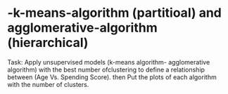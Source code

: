 # -k-means-algorithm (partitioal) and agglomerative-algorithm (hierarchical)
Task: Apply unsupervised models (k-means algorithm- agglomerative algorithm) with the best number ofclustering to define a relationship between (Age Vs. Spending Score). then Put the plots  of each algorithm with the number of clusters.
